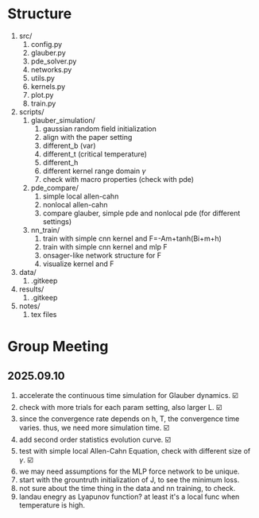 #  Structure

1. src/
    1. config.py
    2. glauber.py
    3. pde_solver.py
    4. networks.py
    5. utils.py
    6. kernels.py
    7. plot.py
    8. train.py
2. scripts/ 
    1. glauber_simulation/
        1. gaussian random field initialization
        2. align with the paper setting
        3. different_b (var)
        4. different_t (critical temperature)
        5. different_h
        6. different kernel range domain $\gamma$
        7. check with macro properties (check with pde)
    2. pde_compare/
        1. simple local allen-cahn
        2. nonlocal allen-cahn
        3. compare glauber, simple pde and nonlocal pde (for different settings)
    3. nn_train/
        1. train with simple cnn kernel and F=-Am+tanh(Bi+m+h)
        2. train with simple cnn kernel and mlp F
        3. onsager-like network structure for F
        4. visualize kernel and F
3. data/
    1. .gitkeep
4. results/
    1. .gitkeep
5. notes/
    1. tex files


# Group Meeting

## 2025.09.10
1. accelerate the continuous time simulation for Glauber dynamics. ☑️
2. check with more trials for each param setting, also larger L. ☑️
3. since the convergence rate depends on h, T, the convergence time varies. thus, we need more simulation time. ☑️
4. add second order statistics evolution curve. ☑️
5. test with simple local Allen-Cahn Equation, check with different size of $\gamma$. ☑️
6. we may need assumptions for the MLP force network to be unique.
7. start with the grountruth initialization of J, to see the minimum loss.
8. not sure about the time thing in the data and nn training, to check.
9. landau enegry as Lyapunov function? at least it's a local func when temperature is high.